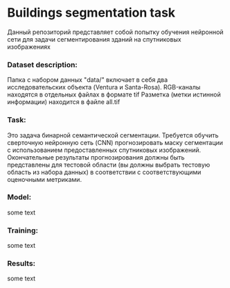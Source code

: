# Buildings segmentation task
Данный репозиторий представляет собой попытку обучения нейронной сети для задачи сегментирования зданий на спутниковых изображениях 


### Dataset description:
Папка с набором данных "data/" включает в себя два исследовательских объекта (Ventura и Santa-Rosa). 
RGB-каналы находятся в отдельных файлах в формате tif 
Разметка (метки истинной информации) находится в файле all.tif


### Task:
Это задача бинарной семантической сегментации. Требуется обучить сверточную нейронную сеть (CNN) прогнозировать маску сегментации с использованием предоставленных спутниковых изображений. Окончательные результаты прогнозирования должны быть представлены для тестовой области (вы должны выбрать тестовую область из набора данных) в соответствии с соответствующими оценочными метриками.


### Model:
some text


### Training:
some text


### Results:
some text
